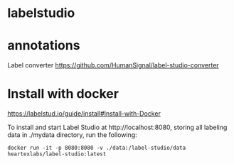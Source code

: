 # labelstudio



# annotations
Label converter
https://github.com/HumanSignal/label-studio-converter

# Install with docker
https://labelstud.io/guide/install#Install-with-Docker

To install and start Label Studio at http://localhost:8080, storing all labeling data in ./mydata directory, run the following:
```
docker run -it -p 8080:8080 -v ./data:/label-studio/data heartexlabs/label-studio:latest
```